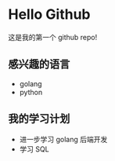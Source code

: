 # Hello Github

这是我的第一个 github repo!

## 感兴趣的语言

- golang
- python

## 我的学习计划

- 进一步学习 golang 后端开发
- 学习 SQL